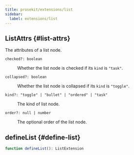 ```yaml
---
title: prosekit/extensions/list
sidebar:
  label: extensions/list
---
```



## ListAttrs {#list-attrs}

The attributes of a list node.

<dl>

<dt>

`checked?: boolean`

</dt>

<dd>

Whether the list node is checked if its `kind` is `"task"`.

</dd>

<dt>

`collapsed?: boolean`

</dt>

<dd>

Whether the list node is collapsed if its `kind` is `"toggle"`.

</dd>

<dt>

`kind?: "toggle" | "bullet" | "ordered" | "task"`

</dt>

<dd>

The kind of list node.

</dd>

<dt>

`order?: null | number`

</dt>

<dd>

The optional order of the list node.

</dd>

</dl>

## defineList {#define-list}

```ts
function defineList(): ListExtension
```
